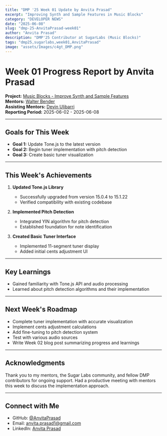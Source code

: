 ```yaml
---
title: "DMP '25 Week 01 Update by Anvita Prasad"
excerpt: "Improving Synth and Sample Features in Music Blocks"
category: "DEVELOPER NEWS"
date: "2025-06-08"
slug: "dmp-25-AnvitaPrasad-week01"
author: "Anvita Prasad"
description: "DMP'25 Contributor at SugarLabs (Music Blocks)"
tags: "dmp25,sugarlabs,week01,AnvitaPrasad"
image: "assets/Images/c4gt_DMP.png"
---
```


# Week 01 Progress Report by Anvita Prasad

**Project:** [Music Blocks - Improve Synth and Sample Features](https://github.com/sugarlabs/musicblocks/issues/4539)  
**Mentors:** [Walter Bender](https://github.com/walterbender)  
**Assisting Mentors:** [Devin Ulibarri](https://github.com/pikurasa)  
**Reporting Period:** 2025-06-02 - 2025-06-08  

---

## Goals for This Week
- **Goal 1:** Update Tone.js to the latest version
- **Goal 2:** Begin tuner implementation with pitch detection
- **Goal 3:** Create basic tuner visualization

---

## This Week's Achievements
1. **Updated Tone.js Library**
   - Successfully upgraded from version 15.0.4 to 15.1.22
   - Verified compatibility with existing codebase

2. **Implemented Pitch Detection**
   - Integrated YIN algorithm for pitch detection
   - Established foundation for note identification

3. **Created Basic Tuner Interface**
   - Implemented 11-segment tuner display
   - Added initial cents adjustment UI

---

## Key Learnings
- Gained familiarity with Tone.js API and audio processing
- Learned about pitch detection algorithms and their implementation

---

## Next Week's Roadmap
- Complete tuner implementation with accurate visualization
- Implement cents adjustment calculations
- Add fine-tuning to pitch detection system
- Test with various audio sources
- Write Week 02 blog post summarizing progress and learnings

---

## Acknowledgments
Thank you to my mentors, the Sugar Labs community, and fellow DMP contributors for ongoing support. Had a productive meeting with mentors this week to discuss the implementation approach.

---

## Connect with Me
- GitHub: [@AnvitaPrasad](https://github.com/AnvitaPrasad)
- Email: [anvita.prasad1@gmail.com](mailto:anvita.prasad1@gmail.com)
- LinkedIn: [Anvita Prasad](https://www.linkedin.com/in/anvita-prasad)
